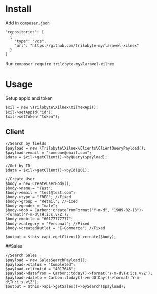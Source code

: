 # Install

Add in `composer.json`

```
"repositories": [
  {
    "type": "vcs",
    "url": "https://github.com/trilobyte-my/laravel-xilnex"
  }
]
```

Run
```composer require trilobyte-my/laravel-xilnex```

# Usage
Setup appId and token

```
$xil = new \Trilobyte\Xilnex\XilnexApi();
$xil->setAppId("id");
$xil->setToken("token");
```

## Client

```
//Search by fields
$payload = new \Trilobyte\Xilnex\Clients\ClientQueryPayload();
$payload->email = "someone@email.com";
$data = $xil->getClient()->byQuery($payload);

//Get by ID
$data = $xil->getClient()->byId(101);

//Create User
$body = new CreateUserBody();
$body->name = "Test";
$body->email = "test@test.com";
$body->type = "FREE"; //Fixed
$body->group = "Retail"; //Fixed
$body->gender = "male";
$body->dob = Carbon::createFromFormat("Y-m-d", "1989-02-13")->format('Y-m-d\TH:i:s.v\Z');
$body->mobile = "60177777777";
$body->category = "Personal"; //Fixed
$body->createdOutlet = "E-Commerce"; //Fixed

$output = $this->api->getClient()->create($body);
```

##Sales
```
//Search Sales
$payload = new SalesSearchPayload();
$payload->status = "Completed";
$payload->clientid = "4017646";
$payload->datefrom = Carbon::today()->format('Y-m-d\TH:i:s.v\Z');
$payload->dateto = Carbon::today()->endOfDay()->format('Y-m-d\TH:i:s.v\Z');
$output = $this->api->getSales()->bySearch($payload);
```
